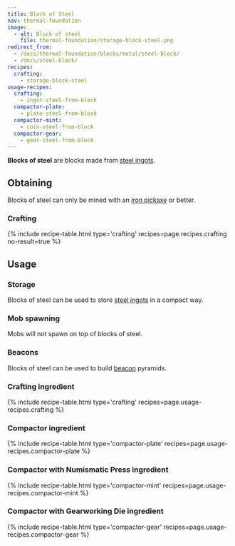 ```yaml
---
title: Block of Steel
nav: thermal-foundation
image:
  - alt: Block of steel
    file: thermal-foundation/storage-block-steel.png
redirect_from:
  - /docs/thermal-foundation/blocks/metal/steel-block/
  - /docs/steel-block/
recipes:
  crafting:
    - storage-block-steel
usage-recipes:
  crafting:
    - ingot-steel-from-block
  compactor-plate:
    - plate-steel-from-block
  compactor-mint:
    - coin-steel-from-block
  compactor-gear:
    - gear-steel-from-block
---
```


**Blocks of steel** are blocks made from [steel ingots](/docs/steel-ingot/).


Obtaining
---------

Blocks of steel can only be mined with an [iron
pickaxe](https://minecraft.gamepedia.com/Pickaxe) or better.

### Crafting
{% include recipe-table.html type='crafting' recipes=page.recipes.crafting no-result=true %}


Usage
-----

### Storage
Blocks of steel can be used to store [steel ingots](/docs/steel-ingot/) in a
compact way.

### Mob spawning
Mobs will not spawn on top of blocks of steel.

### Beacons
Blocks of steel can be used to build
[beacon](https://minecraft.gamepedia.com/Beacon) pyramids.

### Crafting ingredient
{% include recipe-table.html type='crafting' recipes=page.usage-recipes.crafting %}

### Compactor ingredient
{% include recipe-table.html type='compactor-plate' recipes=page.usage-recipes.compactor-plate %}

### Compactor with Numismatic Press ingredient
{% include recipe-table.html type='compactor-mint' recipes=page.usage-recipes.compactor-mint %}

### Compactor with Gearworking Die ingredient
{% include recipe-table.html type='compactor-gear' recipes=page.usage-recipes.compactor-gear %}
